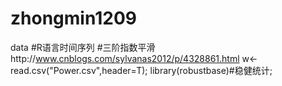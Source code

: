 # zhongmin1209
data #R语言时间序列
#三阶指数平滑http://www.cnblogs.com/sylvanas2012/p/4328861.html
w<-read.csv("Power.csv",header=T);
library(robustbase)#稳健统计;
